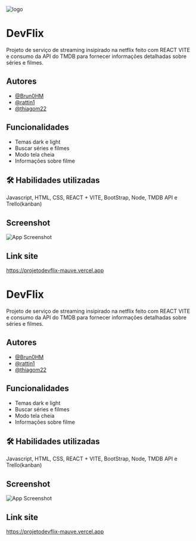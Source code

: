 
![logo](https://github.com/user-attachments/assets/52dd155c-0e61-4ecf-970c-90b2d9f0181c)


# DevFlix

Projeto de serviço de streaming insipirado na netflix feito com REACT VITE e consumo da API do TMDB para fornecer informações detalhadas sobre séries e filmes.




## Autores

- [@Brun0HM](https://www.github.com/brun0HM)
- [@rattin1](https://www.github.com/rattin1)
- [@thiagom22](https://www.github.com/thiagom22)
## Funcionalidades

- Temas dark e light
- Buscar séries e filmes
- Modo tela cheia
- Informações sobre filme


## 🛠 Habilidades utilizadas
Javascript, HTML, CSS, REACT + VITE, BootStrap, Node, TMDB API e Trello(kanban)

## Screenshot

![App Screenshot](https://via.placeholder.com/468x300?text=App+Screenshot+Here)


## Link site

https://projetodevflix-mauve.vercel.app



# DevFlix

Projeto de serviço de streaming insipirado na netflix feito com REACT VITE e consumo da API do TMDB para fornecer informações detalhadas sobre séries e filmes.




## Autores

- [@Brun0HM](https://www.github.com/brun0HM)
- [@rattin1](https://www.github.com/rattin1)
- [@thiagom22](https://www.github.com/thiagom22)
## Funcionalidades

- Temas dark e light
- Buscar séries e filmes
- Modo tela cheia
- Informações sobre filme


## 🛠 Habilidades utilizadas
Javascript, HTML, CSS, REACT + VITE, BootStrap, Node, TMDB API e Trello(kanban)

## Screenshot

![App Screenshot](https://placeholder.co/468x300)


## Link site

https://projetodevflix-mauve.vercel.app
